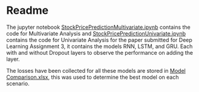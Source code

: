 # Readme

The jupyter notebook [StockPricePredictionMultivariate.ipynb](./StockPricePredictionMultivariate.ipynb) contains the code for Multivariate Analysis and  [StockPricePredictionUnivariate.ipynb](./StockPricePredictionUnivariate.ipynb) contains the code for Univariate Analysis for the paper submitted for Deep Learning Assignment 3, it contains the models RNN, LSTM, and GRU. Each with and without Dropout layers to observe the performance on adding the layer. 

The losses have been collected for all these models are stored in [Model Comparison.xlsx](./Model%20Comparison.xlsx), this was used to determine the best model on each scenario.